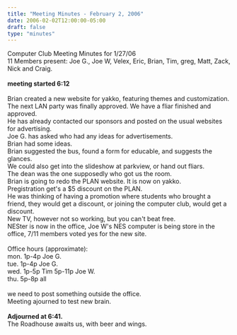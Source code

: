 ```yaml
---
title: "Meeting Minutes - February 2, 2006"
date: 2006-02-02T12:00:00-05:00
draft: false
type: "minutes"
---
```


Computer Club Meeting Minutes for 1/27/06<br>
11 Members present: Joe G., Joe W, Velex, Eric, Brian, Tim, greg, Matt, Zack, Nick and Craig.<br>
<br>
<b> meeting started 6:12</b><br>
<br>
Brian created a new website for yakko, featuring themes and customization.<br>
The next LAN party was finally approved.  We have a fliar finished and approved.<br> He has already contacted our sponsors and posted on the usual websites for advertising.<br>
Joe G. has asked who had any ideas for advertisements.<br>
Brian had some ideas.<br>
Brian suggested the bus, found a form for educable, and suggests the glances.<br>
We could also get into the slideshow at parkview, or hand out fliars.<br>
The dean was the one supposedly who got us the room.<br>
Brian is going to redo the PLAN website.  It is now on yakko.<br>
Pregistration get's a $5 discount on the PLAN.<br>
He was thinking of having a promotion where students who brought a friend, they would get a discount, or joining the computer club, would get a discount.<br>
New TV, however not so working, but you can't beat free.<br>
NESter is now in the office, Joe W's NES computer is being store in the office, 7/11 members voted yes for the new site.<br>
<br>
Office hours (approximate):<br>
mon. 1p-4p  Joe G.<br>
tue. 1p-4p  Joe G.<br>
wed. 1p-5p  Tim		5p-11p Joe W.<br>
thu. 5p-8p  all<br>
<br>
we need to post something outside the office.<br>
Meeting ajourned to test new brain.<br>
<br>
<b>Adjourned at 6:41.</b><br>
The Roadhouse awaits us, with beer and wings.<br>

